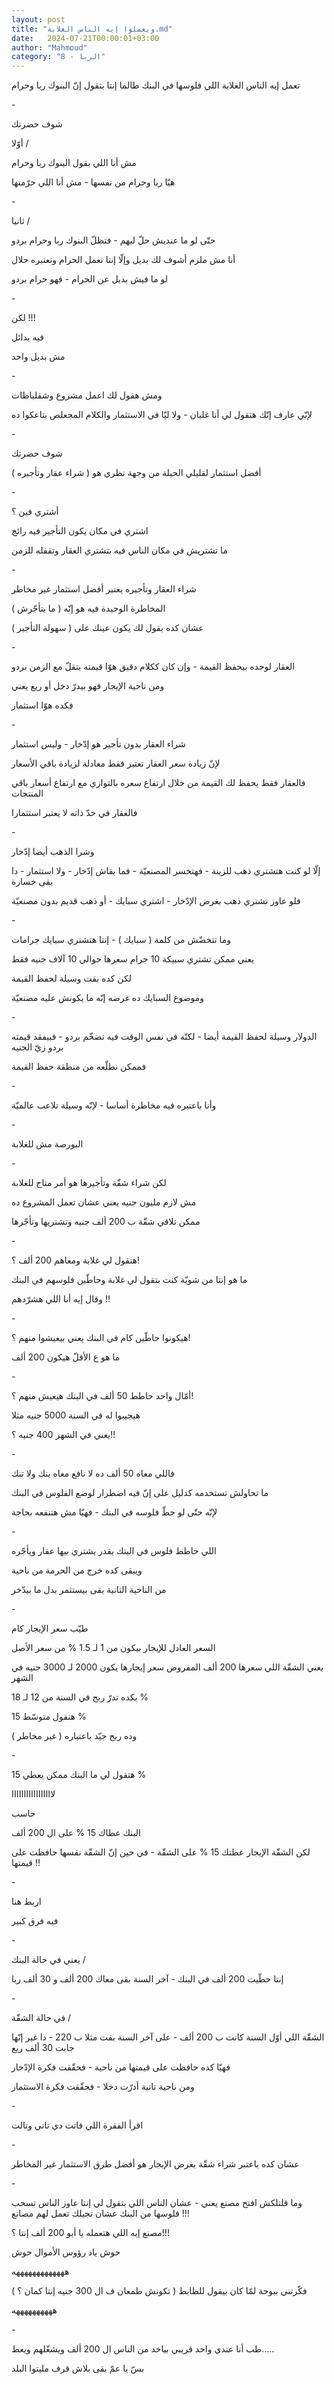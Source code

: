 ```yaml
---
layout: post
title: "ويعملوا إيه الناس الغلابة.md"
date:   2024-07-21T00:00:01+03:00
author: "Mahmoud"
category: "8 - الربا"
---
```

تعمل إيه الناس الغلابة اللي فلوسها في البنك طالما إنتا
بتقول إنّ البنوك ربا وحرام

\-

شوف حضرتك

أوّلا /

مش أنا اللي بقول البنوك ربا وحرام

هيّا ربا وحرام من نفسها - مش أنا اللي حرّمتها

\-

ثانيا /

حتّى لو ما عنديش حلّ ليهم - فتظلّ البنوك ربا وحرام
بردو

أنا مش ملزم أشوف لك بديل وإلّا إنتا تعمل الحرام وتعتبره
حلال

لو ما فيش بديل عن الحرام - فهو حرام بردو

\-

لكن !!!

فيه بدائل

مش بديل واحد

\-

ومش هقول لك اعمل مشروع وشقلباظات

لإنّي عارف إنّك هتقول لي أنا غلبان - ولا ليّا في الاستثمار
والكلام المجعلص بتاعكوا ده

\-

شوف حضرتك

أفضل استثمار لقليلي الحيلة من وجهة نظري هو ( شراء عقار
وتأجيره )

\-

أشتري فين ؟

اشتري في مكان يكون التأجير فيه رائج

ما تشتريش في مكان الناس فيه بتشتري العقار وتقفله
للزمن

\-

شراء العقار وتأجيره يعتبر أفضل استثمار غير مخاطر

المخاطرة الوحيدة فيه هو إنّه ( ما يتأجّرش )

عشان كده بقول لك يكون عينك على ( سهولة التأجير )

\-

العقار لوحده بيحفظ القيمة - وإن كان ككلام دقيق هوّا قيمته
بتقلّ مع الزمن بردو

ومن ناحية الإيجار فهو بيدرّ دخل أو ريع يعني

فكده هوّا استثمار

\-

شراء العقار بدون تأجير هو إدّخار - وليس استثمار

لإنّ زيادة سعر العقار تعتبر فقط معادلة لزيادة باقي
الأسعار

فالعقار فقط يحفظ لك القيمة من خلال ارتفاع سعره بالتوازي
مع ارتفاع أسعار باقي المنتجات

فالعقار في حدّ ذاته لا يعتبر استثمارا

\-

وشرا الذهب أيضا إدّخار

إلّا لو كنت هتشتري ذهب للزينة - فهتخسر المصنعيّة - فما
بقاش إدّخار - ولا استثمار - دا بقى خسارة

فلو عاوز تشتري ذهب بغرض الإدّخار - اشتري سبايك - أو ذهب
قديم بدون مصنعيّة

\-

وما تتخضّش من كلمة ( سبايك ) - إنتا هتشتري سبايك
جرامات

يعني ممكن تشتري سبيكة 10 جرام سعرها حوالي 10 آلاف جنيه
فقط

لكن كده بقت وسيلة لحفظ القيمة

وموضوع السبايك ده غرضه إنّه ما يكونش عليه مصنعيّة

\-

الدولار وسيلة لحفظ القيمة أيضا - لكنّه في نفس الوقت فيه
تضخّم بردو - فبيفقد قيمته بردو زيّ الجنيه

فممكن نطلّعه من منطقة حفظ القيمة

\-

وأنا باعتبره فيه مخاطرة أساسا - لإنّه وسيلة تلاعب
عالميّة

\-

البورصة مش للغلابة

\-

لكن شراء شقّة وتأجيرها هو أمر متاح للغلابة

مش لازم مليون جنيه يعني عشان تعمل المشروع ده

ممكن تلاقي شقّة ب 200 ألف جنيه وتشتريها وتأجّرها

\-

هتقول لي غلابة ومعاهم 200 ألف ؟!

ما هو إنتا من شويّة كنت بتقول لي غلابة وحاطّين فلوسهم في
البنك

وقال إيه أنا اللي هشرّدهم !!

\-

هيكونوا حاطّين كام في البنك يعني بيعيشوا منهم ؟!

ما هو ع الأقلّ هيكون 200 ألف

\-

أمّال واحد حاطط 50 ألف في البنك هيعيش منهم ؟!

هيجيبوا له في السنة 5000 جنيه مثلا

يعني في الشهر 400 جنيه ؟!!

\-

فاللي معاه 50 ألف ده لا نافع معاه بنك ولا تنك

ما تحاولش تستخدمه كدليل على إنّ فيه اضطرار لوضع الفلوس في
البنك

لإنّه حتّى لو حطّ فلوسه في البنك - فهيّا مش هتنفعه
بحاجة

\-

اللي حاطط فلوس في البنك يقدر يشتري بيها عقار
ويأجّره

ويبقى كده خرج من الحرمة من ناحية

من الناحية التانية بقى بيستثمر بدل ما بيدّخر

\-

طيّب سعر الإيجار كام

السعر العادل للإيجار بيكون من 1 لـ 1.5 % من سعر
الأصل

يعني الشقّة اللي سعرها 200 ألف المفروض سعر إيجارها يكون
2000 لـ 3000 جنيه في الشهر

بكده تدرّ ربح في السنة من 12 لـ 18 %

هنقول متوسّط 15 %

وده ربح جيّد باعتباره ( غير مخاطر )

\-

هتقول لي ما البنك ممكن يعطي 15 %

لااااااااااااااااا

حاسب

البنك عطاك 15 % على ال 200 ألف

لكن الشقّة الإيجار عطتك 15 % على الشقّة - في حين إنّ الشقّة
نفسها حافظت على قيمتها !!

\-

اربط هنا

فيه فرق كبير

\-

يعني في حالة البنك /

إنتا حطّيت 200 ألف في البنك - آخر السنة بقى معاك 200 ألف
و 30 ألف ربا

\-

في حالة الشقّة /

الشقّة اللي أوّل السنة كانت ب 200 ألف - على آخر السنة بقت
مثلا ب 220 - دا غير إنّها جابت 30 ألف ريع

فهيّا كده حافظت على قيمتها من ناحية - فحقّقت فكرة
الإدّخار

ومن ناحية تانية أدرّت دخلا - فحقّقت فكرة الاستثمار

\-

اقرأ الفقرة اللي فاتت دي تاني وتالت

\-

عشان كده باعتبر شراء شقّة بغرض الإيجار هو أفضل طرق
الاستثمار غير المخاطر

\-

وما قلتلكش افتح مصنع يعني - عشان الناس اللي بتقول لي
إنتا عاوز الناس تسحب فلوسها من البنك عشان تجيلك تعمل لهم مصانع
!!!

مصنع إيه اللي هتعمله يا أبو 200 ألف إنتا ؟!!!

حوش ياد رؤوس الأموال حوش

هههههههههههههه

فكّرتني ببوحة لمّا كان بيقول للظابط ( تكونش طمعان ف ال 300
جنيه إنتا كمان ؟ )

ههههههههههه

\-

طب أنا عندي واحد قريبي بياخد من الناس ال 200 ألف ويشغّلهم
ويعط\.....

بسّ يا عمّ بقى بلاش قرف مليتوا البلد
